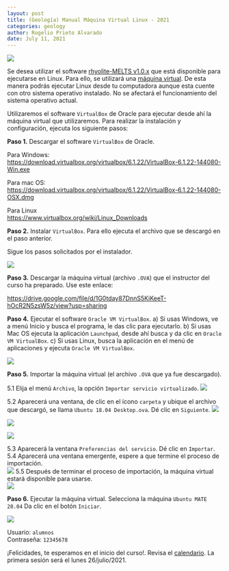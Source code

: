 ```yaml
---
layout: post
title: (Geología) Manual Máquina Virtual Linux - 2021
categories: geology
author: Rogelio Prieto Alvarado
date: July 11, 2021
---
```


![](https://raw.githubusercontent.com/rogelioprieto/linux-tips/master/_posts/mv-rhyolite-MELTS-images/Escuela-de-Verano2021-header.png)

Se desea utilizar el software [rhyolite-MELTS v1.0.x](http://melts.ofm-research.org/) que está disponible para ejecutarse en Linux.
Para ello, se utilizará una [máquina virtual](https://www.redhat.com/es/topics/virtualization/what-is-a-virtual-machine). De esta manera podrás ejecutar Linux desde tu computadora aunque esta cuente con otro sistema operativo instalado. No se afectará el funcionamiento del sistema operativo actual.

Utilizaremos el software `VirtualBox` de Oracle para ejecutar desde ahí la máquina virtual que utilizaremos. Para realizar la instalación y configuración, ejecuta los siguiente pasos:

**Paso 1.** Descargar el software `VirtualBox` de Oracle.

Para Windows:  
<https://download.virtualbox.org/virtualbox/6.1.22/VirtualBox-6.1.22-144080-Win.exe>

Para mac OS:  
<https://download.virtualbox.org/virtualbox/6.1.22/VirtualBox-6.1.22-144080-OSX.dmg>

Para Linux  
<https://www.virtualbox.org/wiki/Linux_Downloads>


**Paso 2.** Instalar `VirtualBox`. Para ello ejecuta el archivo que se descargó en el paso anterior.

Sigue los pasos solicitados por el instalador.

![](https://raw.githubusercontent.com/rogelioprieto/linux-tips/master/_posts/mv-rhyolite-MELTS-images/00.png)




**Paso 3.** Descargar la máquina virtual (archivo `.OVA`) que el instructor del curso ha preparado. Use este enlace:


<https://drive.google.com/file/d/1G0tday87DnnS5KiKeeT-hOcR2N5zsW5z/view?usp=sharing>

**Paso 4.** Ejecutar el software `Oracle VM VirtualBox`.
	a) Si usas Windows, ve a menú Inicio y busca el programa, le das clic para ejecutarlo.
    b) Si usas Mac OS ejecuta la aplicación `Launchpad`, desde ahí busca y da clic en `Oracle VM VirtualBox`.
    c) Si usas Linux, busca la aplicación en el menú de aplicaciones y ejecuta `Oracle VM VirtualBox`.

![](https://raw.githubusercontent.com/rogelioprieto/linux-tips/master/_posts/mv-rhyolite-MELTS-images/01.png)

**Paso 5.** Importar la máquina virtual (el archivo `.OVA` que ya fue descargado).

5.1 Elija el menú `Archivo`, la opción `Importar servicio virtualizado`. ![](https://raw.githubusercontent.com/rogelioprieto/linux-tips/master/_posts/mv-rhyolite-MELTS-images/02.png)

5.2 Aparecerá una ventana, de clic en el ícono `carpeta` y ubique el archivo que descargó, se llama `Ubuntu 18.04 Desktop.ova`. Dé clic en `Siguiente`. 
![](https://raw.githubusercontent.com/rogelioprieto/linux-tips/master/_posts/mv-rhyolite-MELTS-images/03.png) 

![](https://raw.githubusercontent.com/rogelioprieto/linux-tips/master/_posts/mv-rhyolite-MELTS-images/04.png) 

![](https://raw.githubusercontent.com/rogelioprieto/linux-tips/master/_posts/mv-rhyolite-MELTS-images/05.png)

5.3 Aparecerá la ventana `Preferencias del servicio`. Dé clic en `Importar`.  
5.4 Aparecerá una ventana emergente, espere a que termine el proceso de importación.  
![](https://raw.githubusercontent.com/rogelioprieto/linux-tips/master/_posts/mv-rhyolite-MELTS-images/06.png)
5.5 Después de terminar el proceso de importación, la máquina virtual estará disponible para usarse.  
![](https://raw.githubusercontent.com/rogelioprieto/linux-tips/master/_posts/mv-rhyolite-MELTS-images/07.png)  

**Paso 6.** Ejecutar la máquina virtual. Selecciona la máquina `Ubuntu MATE 20.04` Da clic en el botón `Iniciar`. 

![](https://raw.githubusercontent.com/rogelioprieto/linux-tips/master/_posts/mv-rhyolite-MELTS-images/08.png)  

Usuario: `alumnos`  
Contraseña: `12345678`

¡Felicidades, te esperamos en el inicio del curso!. Revisa el [calendario](https://fic.uas.edu.mx/escueladeverano/). La primera sesión será el lunes 26/julio/2021.
